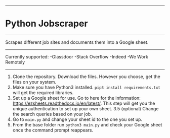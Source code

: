 ___
# Python Jobscraper
___
Scrapes different job sites and documents them into a Google sheet.
___
Currently supported:
-Glassdoor
-Stack Overflow
-Indeed
-We Work Remotely
___

1.  Clone the repository.  Download the files.  However you choose, get the files on your system.
2.  Make sure you have Python3 installed.  ```pip3 install requirements.txt``` will get the required libraries.
3.  Set up a Google sheet for use.  Go to here for the information: https://ezsheets.readthedocs.io/en/latest/.  This step will get you the unique authentication to set up your own sheet.
3.5 (optional)  Change the search queries based on your job.  
4.  Go to ```main.py``` and change your sheet id to the one you set up.  
5.  From the base folder run ```python3 main.py``` and check your Google sheet once the command prompt reappears.
